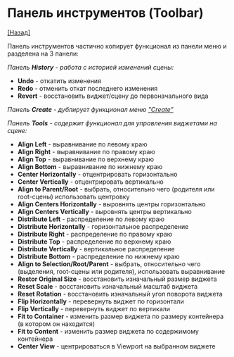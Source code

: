 # Панель инструментов (Toolbar)

[[Назад]](@UI)

Панель инструментов частично копирует функционал из панели меню и разделена на 3 панели:

*Панель **History** - работа с историей изменений сцены:*
* **Undo** - откатить изменения
* **Redo** - отменить откат последнего изменения
* **Revert** - восстановить виджет/сцену до первоначального вида

*Панель **Create** - дублирует функционал меню ["Create"](@MenuBar.MenuCreate)*

*Панель **Tools** - содержит функционал для управления виджетами на сцене:*
* **Align Left** - выравнивание по левому краю
* **Align Right** - выравнивание по правому краю
* **Align Top** - выравнивание по верхнему краю
* **Align Bottom** - выравнивание по нижнему краю
* **Сenter Horizontally** - отцентрировать горизонтально
* **Center Vertically** - отцентрировать вертикально
* **Align to Parent/Root** - выбрать, относительно чего (родителя или root-сцены) использовать центровку
* **Align Centers Horizontally** - выровнять центры горизонтально
* **Align Centers Vertically** - выровнять центры вертикально
* **Distribute Left** - распределение по левому краю
* **Distribute Horizontally** - горизонтальное распределение
* **Distribute Right** - распределение по правому краю
* **Distribute Top** - распределение по верхнему краю
* **Distribute Vertically** - вертикальное распределение
* **Distribute Bottom** - распределение по нижнему краю
* **Align to Selection/Root/Parent** - выбрать, относительно чего (выделения, root-cцены или родителя), использовать выравнивание
* **Restor Original Size** - восстановить изначальный размер виджета
* **Reset Scale** - восстановить изначальный масштаб виджета
* **Reset Rotation** - восстановить изначальный угол поворота виджета
* **Flip Horizontally** - перевернуть виджет по горизонтали
* **Flip Vertically** - перевернуть виджет по вертикали
* **Fit to Container** - изменить размер виджета по размеру контейнера (в котором он находится)
* **Fit to Content** - изменить размер виджета по содержимому контейнера
* **Center View** - центрироваться в Viewport на выбранном виджете
